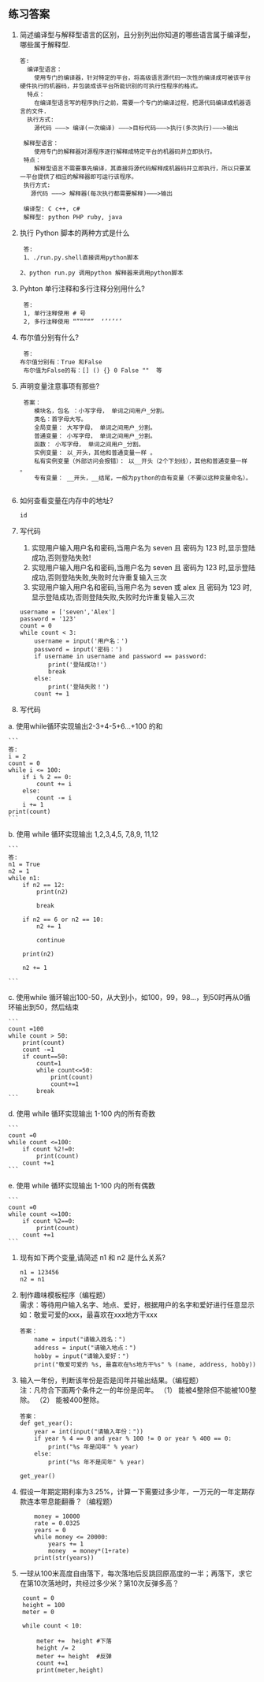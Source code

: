 ## 练习答案

1. 简述编译型与解释型语言的区别，且分别列出你知道的哪些语言属于编译型，哪些属于解释型.  

	```
	答:
	  编译型语言：
		使用专门的编译器，针对特定的平台，将高级语言源代码一次性的编译成可被该平台硬件执行的机器码，并包装成该平台所能识别的可执行性程序的格式。
	  特点：
		在编译型语言写的程序执行之前，需要一个专门的编译过程，把源代码编译成机器语言的文件.
	  执行方式:
		源代码 ———> 编译(一次编译) ———>目标代码———>执行(多次执行)———>输出
		
	 解释型语言：
		使用专门的解释器对源程序逐行解释成特定平台的机器码并立即执行。
	 特点：
		解释型语言不需要事先编译，其直接将源代码解释成机器码并立即执行，所以只要某一平台提供了相应的解释器即可运行该程序。
	 执行方式:
	   源代码 ———> 解释器(每次执行都需要解释)———>输出    
	 
	 编译型: C c++, c#
	 解释型: python PHP ruby, java
	```  
 2. 执行 Python 脚本的两种方式是什么  

	```
	 答:
	 1、./run.py.shell直接调用python脚本  

	2、python run.py 调用python 解释器来调用python脚本  
	```     
3. Pyhton 单行注释和多行注释分别用什么?  

	```  
	 答:
	 1, 单行注释使用 # 号
	 2, 多行注释使用 “”“”“”  ‘’‘’‘’
	```   
4. 布尔值分别有什么?  
	 
	```
	 答:
	布尔值分别有：True 和False
	 布尔值为False的有：[] () {} 0 False ""  等
	```   
5. 声明变量注意事项有那些?  

	```
     答案：
        模块名，包名 ：小写字母， 单词之间用户_分割。
        类名：首字母大写。
        全局变量： 大写字母， 单词之间用户_分割。
        普通变量： 小写字母， 单词之间用户_分割。
        函数： 小写字母， 单词之间用户_分割。
        实例变量： 以_开头，其他和普通变量一样 。
        私有实例变量（外部访问会报错）： 以__开头（2个下划线），其他和普通变量一样 。
        专有变量： __开头，__结尾，一般为python的自有变量（不要以这种变量命名）。
              
     ```  
 6. 如何查看变量在内存中的地址?
 
	```
	id
	```  
7. 写代码  	1. 实现用户输入用户名和密码,当用户名为 seven 且 密码为 123 时,显示登陆成功,否则登陆失败!  	2. 实现用户输入用户名和密码,当用户名为 seven 且 密码为 123 时,显示登陆成功,否则登陆失败,失败时允许重复输入三次  	3. 实现用户输入用户名和密码,当用户名为 seven 或 alex 且 密码为 123 时,显示登陆成功,否则登陆失败,失败时允许重复输入三次  

	```
	username = ['seven','Alex']
	password = '123'
	count = 0
	while count < 3:
		username = input('用户名：')
		password = input('密码：')
		if username in username and password == password:
			print('登陆成功!')
			break
		else:
			print('登陆失败！')
		count += 1
	```  
8. 写代码  a. 使用while循环实现输出2-3+4-5+6...+100 的和  

	```
	答:
	i = 2
	count = 0
	while i <= 100:
		if i % 2 == 0:
			count += i
		else:
			count -= i
		i += 1
	print(count)
	```  
b. 使用 while 循环实现输出 1,2,3,4,5, 7,8,9, 11,12  

	```
	答:
	n1 = True
	n2 = 1
	while n1:
		if n2 == 12:
			print(n2)

			break

		if n2 == 6 or n2 == 10:
			n2 += 1

			continue

		print(n2)

		n2 += 1

	```  
c. 使用while 循环输出100-50，从大到小，如100，99，98...，到50时再从0循环输出到50，然后结束  

	```
	count =100
	while count > 50:
		print(count)
		count -=1
		if count==50:
			count=1
			while count<=50:
				print(count)
				count+=1
			break
	```    
d. 使用 while 循环实现输出 1-100 内的所有奇数  

	```
	count =0
	while count <=100:
		if count %2!=0:
			print(count)
		count +=1
	```  
e. 使用 while 循环实现输出 1-100 内的所有偶数  

	```
	count =0
	while count <=100:
		if count %2==0:
			print(count)
		count +=1
	```  1. 现有如下两个变量,请简述 n1 和 n2 是什么关系?  	```	n1 = 123456	n2 = n1	```  2. 制作趣味模板程序（编程题）  需求：等待用户输入名字、地点、爱好，根据用户的名字和爱好进行任意显示如：敬爱可爱的xxx，最喜欢在xxx地方干xxx  
    
    ```
	答案：
		name = input("请输入姓名：")
		address = input("请输入地点：")
		hobby = input("请输入爱好：")
		print("敬爱可爱的 %s, 最喜欢在%s地方干%s" % (name, address, hobby))
    ```   
3. 输入一年份，判断该年份是否是闰年并输出结果。（编程题）  注：凡符合下面两个条件之一的年份是闰年。 （1） 能被4整除但不能被100整除。 （2） 能被400整除。  
     
	```  
	答案：
	def get_year():
		year = int(input("请输入年份："))
		if year % 4 == 0 and year % 100 != 0 or year % 400 == 0:
			print("%s 年是闰年" % year)
		else:
			print("%s 年不是闰年" % year)

	get_year()
	```  

4. 假设一年期定期利率为3.25%，计算一下需要过多少年，一万元的一年定期存款连本带息能翻番？（编程题）  

	```  
		money = 10000
		rate = 0.0325
		years = 0
		while money <= 20000:
			years += 1
			money  = money*(1+rate)
		print(str(years))
	```  


5. 一球从100米高度自由落下，每次落地后反跳回原高度的一半；再落下，求它在第10次落地时，共经过多少米？第10次反弹多高？

```
	count = 0
	height = 100
	meter = 0
	
	while count < 10:
	
	    meter +=  height #下落
	    height /= 2
	    meter += height  #反弹
	    count +=1
	    print(meter,height)
```
